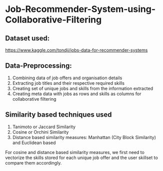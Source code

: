 # Job-Recommender-System-using-Collaborative-Filtering

## Dataset used:
https://www.kaggle.com/tondji/jobs-data-for-recommender-systems <br>

## Data-Preprocessing:
1. Combining data of job offers and organisation details <br>
2. Extracting job titles and their respective required skills <br>
3. Creating set of unique jobs and skills from the information extracted <br>
4. Creating meta data with jobs as rows and skills as columns for collaborative filtering <br>

## Similarity based techniques used 
1. Tanimoto or Jaccard Similarity <br>
2. Cosine or Orchini Similarity <br>
3. Distance based similarity measures: Manhattan (City Block Similarity) and Euclidean based <br>

For cosine and distance based similarity measures, we first need to vectorize the skills stored for each unique job offer and the user skillset to compare them accordingly.
